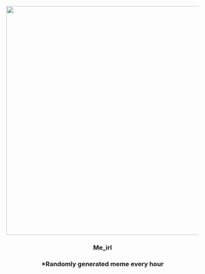 <p align="center">
        <img src="https://i.redd.it/qbm3h9i3f6k91.jpg" width="600" height="600">
        </p>
        <h3 align="center">Me_irl</h3>
        <h3 align="center">*Randomly generated meme every hour</h3>
    